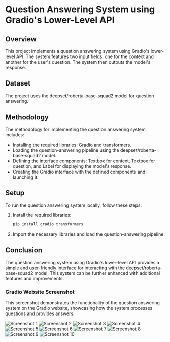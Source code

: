 # **Question Answering System using Gradio's Lower-Level API**

## Overview

This project implements a question answering system using Gradio's lower-level API. The system features two input fields: one for the context and another for the user's question. The system then outputs the model's response.

## Dataset

The project uses the deepset/roberta-base-squad2 model for question answering.

## Methodology

The methodology for implementing the question answering system includes:

- Installing the required libraries: Gradio and transformers.
- Loading the question-answering pipeline using the deepset/roberta-base-squad2 model.
- Defining the interface components: Textbox for context, Textbox for question, and Label for displaying the model's response.
- Creating the Gradio interface with the defined components and launching it.

## Setup

To run the question answering system locally, follow these steps:

1. Install the required libraries:


   ```bash
   pip install gradio transformers
   
2. Import the necessary libraries and load the question-answering pipeline.


## Conclusion

The question answering system using Gradio's lower-level API provides a simple and user-friendly interface for interacting with the deepset/roberta-base-squad2 model. This system can be further enhanced with additional features and improvements.



### Gradio Website Screenshot

This screenshot demonstrates the functionality of the question answering system on the Gradio website, showcasing how the system processes questions and provides answers.

![Screenshot 1](Gradiositescreenshots/crypo1.png)
![Screenshot 2](question-answering-system-using-Gradio-s-lower-level-API/Gradiositescreenshots/crypo2.png)
![Screenshot 3](question-answering-system-using-Gradio-s-lower-level-API/Gradiositescreenshots/crypo3.png)
![Screenshot 4](question-answering-system-using-Gradio-s-lower-level-API/Gradiositescreenshots/crypo4.png)
![Screenshot 5](question-answering-system-using-Gradio-s-lower-level-API/Gradiositescreenshots/crypo5.png)
![Screenshot 6](question-answering-system-using-Gradio-s-lower-level-API/Gradiositescreenshots/crypo6.png)
![Screenshot 7](question-answering-system-using-Gradio-s-lower-level-API/Gradiositescreenshots/crypo7.png)
![Screenshot 8](question-answering-system-using-Gradio-s-lower-level-API/Gradiositescreenshots/crypo8.png)
![Screenshot 9](question-answering-system-using-Gradio-s-lower-level-API/Gradiositescreenshots/crypo9.png)
![Screenshot 10](question-answering-system-using-Gradio-s-lower-level-API/Gradiositescreenshots/crypo10.png)

